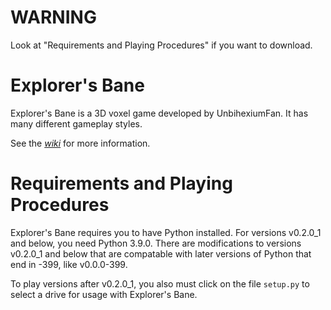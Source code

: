 # WARNING

Look at "Requirements and Playing Procedures" if you want to download.

# Explorer's Bane

Explorer's Bane is a 3D voxel game developed by UnbihexiumFan. It has many different gameplay styles.

See the [_wiki_](https://github.com/UnbihexiumFan/explorers-bane/wiki) for more information.

# Requirements and Playing Procedures

Explorer's Bane requires you to have Python installed. For versions v0.2.0_1 and below, you need Python 3.9.0. There are modifications to versions v0.2.0_1 and below that are compatable with later versions of Python that end in -399, like v0.0.0-399.

To play versions after v0.2.0_1, you also must click on the file `setup.py` to select a drive for usage with Explorer's Bane.

